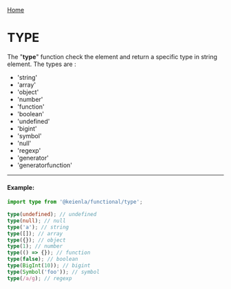 [Home](./../../README.md)

# TYPE

The "**type**" function check the element and return a specific type in string element. The types are :

- 'string'
- 'array'
- 'object'
- 'number'
- 'function'
- 'boolean'
- 'undefined'
- 'bigint'
- 'symbol'
- 'null'
- 'regexp'
- 'generator'
- 'generatorfunction'

---

#### Example:

```typescript
import type from '@keienla/functional/type';

type(undefined); // undefined
type(null); // null
type('a'); // string
type([]); // array
type({}); // object
type(1); // number
type(() => {}); // function
type(false); // boolean
type(BigInt(10)); // bigint
type(Symbol('foo')); // symbol
type(/a/g); // regexp
```
